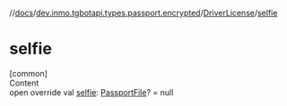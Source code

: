 //[docs](../../../index.md)/[dev.inmo.tgbotapi.types.passport.encrypted](../index.md)/[DriverLicense](index.md)/[selfie](selfie.md)



# selfie  
[common]  
Content  
open override val [selfie](selfie.md): [PassportFile](../-passport-file/index.md)? = null  



